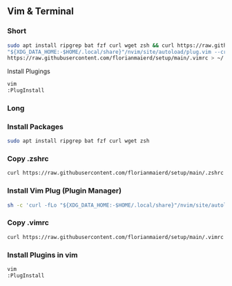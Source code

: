 ## Vim & Terminal

### Short
```bash
sudo apt install ripgrep bat fzf curl wget zsh && curl https://raw.githubusercontent.com/florianmaierd/setup/main/.zshrc > ~/.zshrc && sh -c 'curl -fLo 
"${XDG_DATA_HOME:-$HOME/.local/share}"/nvim/site/autoload/plug.vim --create-dirs https://raw.githubusercontent.com/junegunn/vim-plug/master/plug.vim' && curl 
https://raw.githubusercontent.com/florianmaierd/setup/main/.vimrc > ~/.vimrc
```
Install Plugings
```bash
vim
:PlugInstall
```

### Long

### Install Packages
```bash
sudo apt install ripgrep bat fzf curl wget zsh
```

### Copy .zshrc
```bash
curl https://raw.githubusercontent.com/florianmaierd/setup/main/.zshrc > ~/.zshrc
```

### Install Vim Plug (Plugin Manager)
```bash
sh -c 'curl -fLo "${XDG_DATA_HOME:-$HOME/.local/share}"/nvim/site/autoload/plug.vim --create-dirs https://raw.githubusercontent.com/junegunn/vim-plug/master/plug.vim'
```

### Copy .vimrc
```bash
curl https://raw.githubusercontent.com/florianmaierd/setup/main/.vimrc > ~/.vimrc
```

### Install Plugins in vim
```bash
vim
:PlugInstall
```
